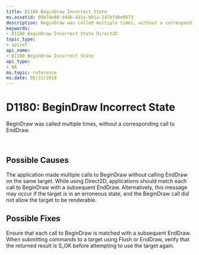 ```yaml
---
title: D1180 BeginDraw Incorrect State
ms.assetid: 08b74e80-d44b-431a-bb1a-147bfd0e0573
description: BeginDraw was called multiple times, without a corresponding call to EndDraw.
keywords:
- D1180 BeginDraw Incorrect State Direct2D
topic_type:
- apiref
api_name:
- D1180 BeginDraw Incorrect State
api_type:
- NA
ms.topic: reference
ms.date: 05/31/2018
---
```


# D1180: BeginDraw Incorrect State

BeginDraw was called multiple times, without a corresponding call to EndDraw.






 

## Possible Causes

The application made multiple calls to BeginDraw without calling EndDraw on the same target. While using Direct2D, applications should match each call to BeginDraw with a subsequent EndDraw. Alternatively, this message may occur if the target is in an erroneous state, and the BeginDraw call did not allow the target to be renderable.

## Possible Fixes

Ensure that each call to BeginDraw is matched with a subsequent EndDraw. When submitting commands to a target using Flush or EndDraw, verify that the returned result is S\_OK before attempting to use the target again.

 

 
